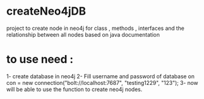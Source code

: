 # createNeo4jDB
project to create node in neo4j for class , methods , interfaces and the relationship between all nodes based on java documentation 

# to use need :
1- create database in neo4j 
2- Fill username and password of database on  con = new connection("bolt://localhost:7687", "testing1229", "123");
3- now will be able to use the function to create neo4j nodes.
